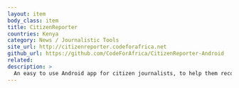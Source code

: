 ```yaml
---
layout: item
body_class: item
title: CitizenReporter
countries: Kenya
category: News / Journalistic Tools
site_url: http://citizenreporter.codeforafrica.net
github_url: https://github.com/CodeForAfrica/CitizenReporter-Android
related: 
description: >
  An easy to use Android app for citizen journalists, to help them record video / photo / audio reports from the field.
---
```

